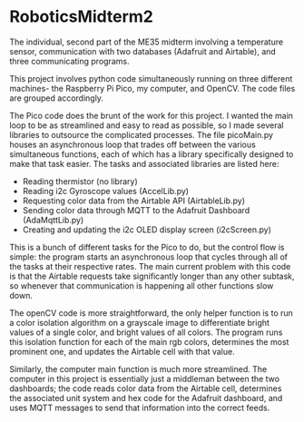 # RoboticsMidterm2
The individual, second part of the ME35 midterm involving a temperature sensor, communication with two databases (Adafruit and Airtable), and three communicating programs.

This project involves python code simultaneously running on three different machines- the Raspberry Pi Pico, my computer, and OpenCV. The code files are grouped accordingly. 

The Pico code does the brunt of the work for this project. I wanted the main loop to be as streamlined and easy to read as possible, so I made several libraries to outsource the complicated processes. The file picoMain.py houses an asynchronous loop that trades off between the various simultaneous functions, each of which has a library specifically designed to make that task easier. The tasks and associated libraries are listed here:
- Reading thermistor (no library)
- Reading i2c Gyroscope values (AccelLib.py)
- Requesting color data from the Airtable API (AirtableLib.py)
- Sending color data through MQTT to the Adafruit Dashboard (AdaMqttLib.py)
- Creating and updating the i2c OLED display screen (i2cScreen.py)

This is a bunch of different tasks for the Pico to do, but the control flow is simple: the program starts an asynchronous loop that cycles through all of the tasks at their respective rates. The main current problem with this code is that the Airtable requests take significantly longer than any other subtask, so whenever that communication is happening all other functions slow down.


The openCV code is more straightforward, the only helper function is to run a color isolation algorithm on a grayscale image to differentiate bright values of a single color, and bright values of all colors. The program runs this isolation function for each of the main rgb colors, determines the most prominent one, and updates the Airtable cell with that value.

Similarly, the computer main function is much more streamlined. The computer in this project is essentially just a middleman between the two dashboards; the code reads color data from the Airtable cell, determines the associated unit system and hex code for the Adafruit dashboard, and uses MQTT messages to send that information into the correct feeds. 
